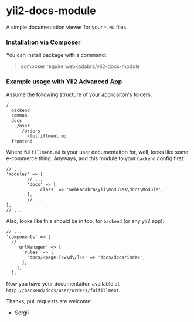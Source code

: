 # yii2-docs-module

A simple documentation viewer for your `*.MD` files.

### Installation via Composer

You can install package with a command:

> composer require webkadabra/yii2-docs-module

### Example usage with Yii2 Advanced App

Assume the following structure of your applicaiton's folders:

```
/
  backend
  common
  docs
    /user
      /orders
        /fulfillment.md
  frontend  
```

Where `fulfillment.md` is your user documentaiton for, well, looks like some e-commerce thing. 
Anyways, add this module to your `backend` config first:

```
// ...
'modules' => [
        // ...
        'docs' => [
            'class' => 'webkadabra\yii\modules\docs\Module',  
        ],
        // ...
],
// ...
```

Also, looks like this should be in too, for `backend` (or any yii2 app):

```
// ...
'components' => [
  // ...
    'urlManager' => [
      'rules' => [
        'docs/<page:[\w\d\/]+>' => 'docs/docs/index',
      ],
    ],
  ],
```

Now you have your documentaiton available at `http://backend/docs/user/orders/fulfillment`.

Thanks, pull requests are welcome!

- Sergii
